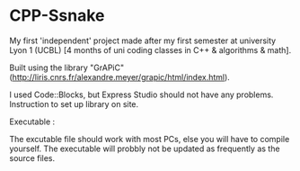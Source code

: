 # CPP-Ssnake
My first 'independent' project made after my first semester at university Lyon 1 (UCBL)
[4 months of uni coding classes in C++ & algorithms & math].

Built using the library "GrAPiC" (http://liris.cnrs.fr/alexandre.meyer/grapic/html/index.html).

I used Code::Blocks, but Express Studio should not have any problems.
Instruction to set up library on site.

Executable :

The excutable file should work with most PCs, else you will have to compile yourself.
The executable will probbly not be updated as frequently as the source files.
